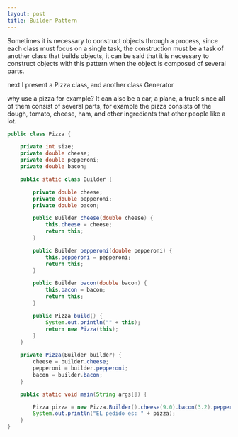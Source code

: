 ```yaml
---
layout: post
title: Builder Pattern
---
```



Sometimes it is necessary to construct objects through a process, since each class must focus on a single task, the construction must be a task of another class that builds objects, it can be said that it is necessary to construct objects with this pattern when the object is composed of several parts.

next I present a Pizza class, and another class Generator


why use a pizza for example? It can also be a car, a plane, a truck since all of them consist of several parts, for example the pizza consists of the dough, tomato, cheese, ham, and other ingredients that other people like a lot.

```java
public class Pizza {

    private int size;
    private double cheese;
    private double pepperoni;
    private double bacon;

    public static class Builder {

        private double cheese;
        private double pepperoni;
        private double bacon;

        public Builder cheese(double cheese) {
            this.cheese = cheese;
            return this;
        }

        public Builder pepperoni(double pepperoni) {
            this.pepperoni = pepperoni;
            return this;
        }

        public Builder bacon(double bacon) {
            this.bacon = bacon;
            return this;
        }

        public Pizza build() {
            System.out.println("" + this);
            return new Pizza(this);
        }
    }

    private Pizza(Builder builder) {
        cheese = builder.cheese;
        pepperoni = builder.pepperoni;
        bacon = builder.bacon;
    }

    public static void main(String args[]) {

        Pizza pizza = new Pizza.Builder().cheese(9.0).bacon(3.2).pepperoni(2.3).build();
        System.out.println("EL pedido es: " + pizza);
    }
}
```
